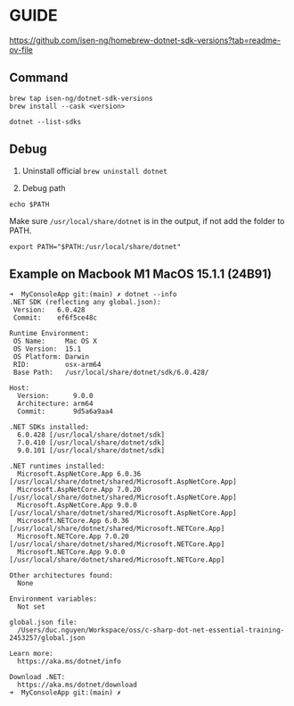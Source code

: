 # GUIDE

https://github.com/isen-ng/homebrew-dotnet-sdk-versions?tab=readme-ov-file

## Command

```shell
brew tap isen-ng/dotnet-sdk-versions
brew install --cask <version>

dotnet --list-sdks
```

## Debug

1. Uninstall official `brew uninstall dotnet`

2. Debug path

```shell
echo $PATH
```

Make sure `/usr/local/share/dotnet` is in the output, if not add the folder to PATH.

```shell
export PATH="$PATH:/usr/local/share/dotnet"
```

## Example on Macbook M1 MacOS 15.1.1 (24B91)

```shell
➜  MyConsoleApp git:(main) ✗ dotnet --info
.NET SDK (reflecting any global.json):
 Version:   6.0.428
 Commit:    ef6f5ce48c

Runtime Environment:
 OS Name:     Mac OS X
 OS Version:  15.1
 OS Platform: Darwin
 RID:         osx-arm64
 Base Path:   /usr/local/share/dotnet/sdk/6.0.428/

Host:
  Version:      9.0.0
  Architecture: arm64
  Commit:       9d5a6a9aa4

.NET SDKs installed:
  6.0.428 [/usr/local/share/dotnet/sdk]
  7.0.410 [/usr/local/share/dotnet/sdk]
  9.0.101 [/usr/local/share/dotnet/sdk]

.NET runtimes installed:
  Microsoft.AspNetCore.App 6.0.36 [/usr/local/share/dotnet/shared/Microsoft.AspNetCore.App]
  Microsoft.AspNetCore.App 7.0.20 [/usr/local/share/dotnet/shared/Microsoft.AspNetCore.App]
  Microsoft.AspNetCore.App 9.0.0 [/usr/local/share/dotnet/shared/Microsoft.AspNetCore.App]
  Microsoft.NETCore.App 6.0.36 [/usr/local/share/dotnet/shared/Microsoft.NETCore.App]
  Microsoft.NETCore.App 7.0.20 [/usr/local/share/dotnet/shared/Microsoft.NETCore.App]
  Microsoft.NETCore.App 9.0.0 [/usr/local/share/dotnet/shared/Microsoft.NETCore.App]

Other architectures found:
  None

Environment variables:
  Not set

global.json file:
  /Users/duc.nguyen/Workspace/oss/c-sharp-dot-net-essential-training-2453257/global.json

Learn more:
  https://aka.ms/dotnet/info

Download .NET:
  https://aka.ms/dotnet/download
➜  MyConsoleApp git:(main) ✗

```
